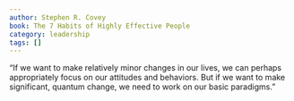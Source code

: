 ```yaml
---
author: Stephen R. Covey
book: The 7 Habits of Highly Effective People
category: leadership
tags: []
---
```

“If we want to make relatively minor changes in our lives, we can perhaps appropriately focus on our attitudes and behaviors. But if we want to make significant, quantum change, we need to work on our basic paradigms.”


